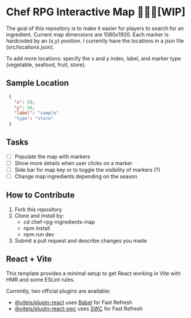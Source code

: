 # Chef RPG Interactive Map 👨‍🍳🚧[WIP]

The goal of this repository is to make it easier for players to search for an ingredient. Current map dimensions are 1080x1920. Each marker is hardcoded by an (x,y) position. I currently have the locations in a json file (src/locations.json).

To add more locations: specify the x and y index, label, and marker type (vegetable, seafood, fruit, store).
## Sample Location
```json
 {
   "x": 50,
   "y": 50,
   "label": "sample"
   "type": "store"
 }
```

## Tasks
- [ ] Populate the map with markers
- [ ] Show more details when user clicks on a marker
- [ ] Side bar for map key or to toggle the visibility of markers (?)
- [ ] Change map ingredients depending on the season

## How to Contribute
 1. Fork this repository
 2. Clone and install by:
     * cd chef-rpg-ingredients-map
     * npm install
     * npm run dev
 3. Submit a pull request and describe changes you made

## React + Vite

This template provides a minimal setup to get React working in Vite with HMR and some ESLint rules.

Currently, two official plugins are available:

- [@vitejs/plugin-react](https://github.com/vitejs/vite-plugin-react/blob/main/packages/plugin-react/README.md) uses [Babel](https://babeljs.io/) for Fast Refresh
- [@vitejs/plugin-react-swc](https://github.com/vitejs/vite-plugin-react-swc) uses [SWC](https://swc.rs/) for Fast Refresh
